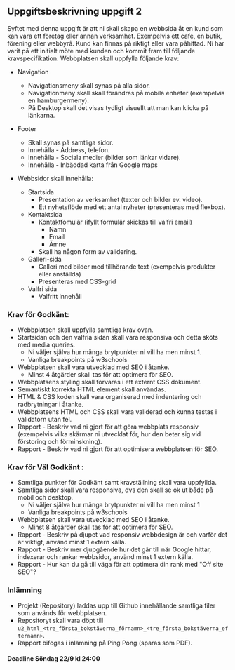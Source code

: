 ## Uppgiftsbeskrivning uppgift 2

Syftet med denna uppgift är att ni skall skapa en webbsida åt en kund som kan vara ett företag eller annan verksamhet. Exempelvis ett cafe, en butik, förening eller webbyrå. Kund kan finnas på riktigt eller vara påhittad. Ni har varit på ett initialt möte med kunden och kommit fram till följande kravspecifikation.
Webbplatsen skall uppfylla följande krav:

* Navigation
   * Navigationsmeny skall synas på alla sidor.
   * Navigationmeny skall skall förändras på mobila enheter (exempelvis en hamburgermeny).
   * På Desktop skall det visas tydligt visuellt att man kan klicka på länkarna.
* Footer
   * Skall synas på samtliga sidor.
   * Innehålla - Address, telefon.
   * Innehålla - Sociala medier (bilder som länkar vidare).
   * Innehålla - Inbäddad karta från Google maps

* Webbsidor skall innehålla:
   * Startsida
      * Presentation av verksamhet (texter och bilder ev. video).
      * Ett nyhetsflöde med ett antal nyheter (presenteras med flexbox).
   * Kontaktsida
      * Kontaktfomulär (ifyllt formulär skickas till valfri email)
         * Namn
         * Email
         * Ämne
      * Skall ha någon form av validering.
   * Galleri-sida
      * Galleri med bilder med tillhörande text (exempelvis produkter eller anställda)
      * Presenteras med CSS-grid
   * Valfri sida
      * Valfritt innehåll

### Krav för Godkänt:

* Webbplatsen skall uppfylla samtliga krav ovan.
* Startsidan och den valfria sidan skall vara responsiva och detta sköts med media queries.
   * Ni väljer själva hur många brytpunkter ni vill ha men minst 1.
   * Vanliga breakpoints på w3schools
* Webbplatsen skall vara utvecklad med SEO i åtanke.
   * Minst 4 åtgärder skall tas för att optimera för SEO.
* Webbplatsens styling skall förvaras i ett externt CSS dokument.
* Semantiskt korrekta HTML element skall användas.
* HTML & CSS koden skall vara organiserad med indentering och radbrytningar i åtanke.
* Webbplatsens HTML och CSS skall vara validerad och kunna testas i validatorn utan fel.
* Rapport - Beskriv vad ni gjort för att göra webbplats responsiv (exempelvis vilka skärmar ni utvecklat för, hur den beter sig vid förstoring och förminskning).
* Rapport - Beskriv vad ni gjort för att optimisera webbplatsen för SEO.

### Krav för Väl Godkänt :

* Samtliga punkter för Godkänt samt kravställning skall vara uppfyllda.
* Samtliga sidor skall vara responsiva, dvs den skall se ok ut både på mobil och desktop.
   * Ni väljer själva hur många brytpunkter ni vill ha men minst 1
   * Vanliga breakpoints på w3schools
* Webbplatsen skall vara utvecklad med SEO i åtanke.
   * Minst 8 åtgärder skall tas för att optimera för SEO.
* Rapport - Beskriv på djupet vad responsiv webbdesign är och varför det är viktigt, använd minst 1 extern källa.
* Rapport - Beskriv mer djupgående hur det går till när Google hittar, indexerar och rankar webbsidor, använd minst 1 extern källa.
* Rapport - Hur kan du gå till väga för att optimera din rank med "Off site SEO"?

### Inlämning

* Projekt (Repository) laddas upp till Github innehållande samtliga filer som används för webbplatsen.
* Repositoryt skall vara döpt till ```u2_html_<tre_första_bokstäverna_förnamn>_<tre_första_bokstäverna_efternamn>```.
* Rapport bifogas i inlämning på Ping Pong (sparas som PDF).

#### Deadline Söndag 22/9 kl 24:00